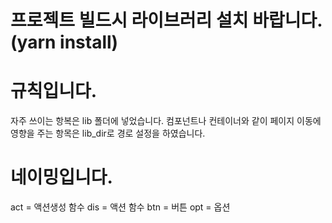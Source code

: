 # 프로젝트 빌드시 라이브러리 설치 바랍니다. (yarn install)

# 규칙입니다.

자주 쓰이는 항복은 lib 폴더에 넣었습니다.
컴포넌트나 컨테이너와 같이 페이지 이동에 영향을 주는 항목은 lib_dir로 경로 설정을 하였습니다.

# 네이밍입니다.

act = 액션생성 함수
dis = 액션 함수
btn = 버튼
opt = 옵션
